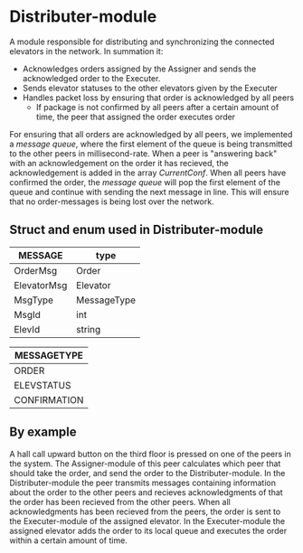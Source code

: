 # Distributer-module

A module responsible for distributing and synchronizing the connected elevators in the network. In summation it:

- Acknowledges orders assigned by the Assigner and sends the acknowledged order to the Executer.
- Sends elevator statuses to the other elevators given by the Executer
- Handles packet loss by ensuring that order is acknowledged by all peers
    - If package is not confirmed by all peers after a certain amount of time, the peer that assigned the order executes order

For ensuring that all orders are acknowledged by all peers, we implemented a *message queue*, where the first element of the queue is being transmitted to the other peers in millisecond-rate. When a peer is "answering back" with an acknowledgement on the order it has recieved, the acknowledgement is added in the array *CurrentConf*. When all peers have confirmed the order, the *message queue* will pop the first element of the queue and continue with sending the next message in line. This will ensure that no order-messages is being lost over the network.

## Struct and enum used in Distributer-module
MESSAGE       | type
------------- | -------------
OrderMsg      | Order
ElevatorMsg   | Elevator
MsgType       | MessageType 
MsgId         | int
ElevId        | string

MESSAGETYPE   |
------------- |
ORDER         |
ELEVSTATUS    |
CONFIRMATION  |


## By example
A hall call upward button on the third floor is pressed on one of the peers in the system. The Assigner-module of this peer calculates which peer that should take the order, and send the order to the Distributer-module. In the Distributer-module the peer transmits messages containing information about the order to the other peers and recieves acknowledgments of that the order has been recieved from the other peers. When all acknowledgments has been recieved from the peers, the order is sent to the Executer-module of the assigned elevator. In the Executer-module the assigned elevator adds the order to its local queue and executes the order within a certain amount of time. 
